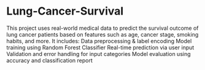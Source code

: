 # Lung-Cancer-Survival

This project uses real-world medical data to predict the survival outcome of lung cancer patients based on features such as age, cancer stage, smoking habits, and more.
It includes:
  Data preprocessing & label encoding
  Model training using Random Forest Classifier
  Real-time prediction via user input
  Validation and error handling for input categories
  Model evaluation using accuracy and classification report
